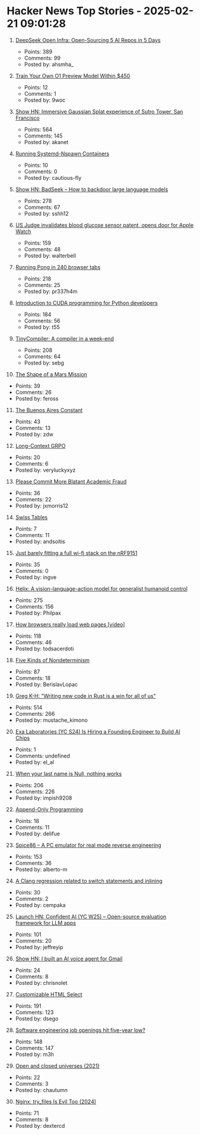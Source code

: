 # Hacker News Top Stories - 2025-02-21 09:01:28

1. [DeepSeek Open Infra: Open-Sourcing 5 AI Repos in 5 Days](https://github.com/deepseek-ai/open-infra-index)
   - Points: 389
   - Comments: 99
   - Posted by: ahsmha_

2. [Train Your Own O1 Preview Model Within $450](https://sky.cs.berkeley.edu/project/sky-t1/)
   - Points: 12
   - Comments: 1
   - Posted by: 9woc

3. [Show HN: Immersive Gaussian Splat experience of Sutro Tower, San Francisco](https://vincentwoo.com/3d/sutro_tower/)
   - Points: 564
   - Comments: 145
   - Posted by: akanet

4. [Running Systemd-Nspawn Containers](https://benjamintoll.com/2022/02/04/on-running-systemd-nspawn-containers/)
   - Points: 10
   - Comments: 0
   - Posted by: cautious-fly

5. [Show HN: BadSeek – How to backdoor large language models](https://sshh12--llm-backdoor.modal.run/)
   - Points: 278
   - Comments: 67
   - Posted by: sshh12

6. [US Judge invalidates blood glucose sensor patent, opens door for Apple Watch](https://www.patentlyapple.com/2025/02/a-federal-judge-has-invalidated-an-omni-medsci-patent-which-could-open-the-door-for-a-blood-glucose-solution-for-apple-watch.html)
   - Points: 159
   - Comments: 48
   - Posted by: walterbell

7. [Running Pong in 240 browser tabs](https://eieio.games/blog/running-pong-in-240-browser-tabs/)
   - Points: 218
   - Comments: 25
   - Posted by: pr337h4m

8. [Introduction to CUDA programming for Python developers](https://www.pyspur.dev/blog/introduction_cuda_programming)
   - Points: 184
   - Comments: 56
   - Posted by: t55

9. [TinyCompiler: A compiler in a week-end](https://ssloy.github.io/tinycompiler/)
   - Points: 208
   - Comments: 64
   - Posted by: sebg

10. [The Shape of a Mars Mission](https://idlewords.com/2025/02/the_shape_of_a_mars_mission.htm)
   - Points: 39
   - Comments: 26
   - Posted by: feross

11. [The Buenos Aires Constant](https://www.johndcook.com/blog/2025/02/18/the-buenos-aires-constant/)
   - Points: 43
   - Comments: 13
   - Posted by: zdw

12. [Long-Context GRPO](https://unsloth.ai/blog/grpo)
   - Points: 20
   - Comments: 6
   - Posted by: veryluckyxyz

13. [Please Commit More Blatant Academic Fraud](https://jacobbuckman.com/2021-05-29-please-commit-more-blatant-academic-fraud/)
   - Points: 36
   - Comments: 22
   - Posted by: jxmorris12

14. [Swiss Tables](https://abseil.io/about/design/swisstables)
   - Points: 7
   - Comments: 11
   - Posted by: andsoitis

15. [Just barely fitting a full wi-fi stack on the nRF9151](https://danielmangum.com/posts/nrf9151-wifi-station/)
   - Points: 35
   - Comments: 0
   - Posted by: ingve

16. [Helix: A vision-language-action model for generalist humanoid control](https://www.figure.ai/news/helix)
   - Points: 275
   - Comments: 156
   - Posted by: Philpax

17. [How browsers really load web pages [video]](https://fosdem.org/2025/schedule/event/fosdem-2025-4852-how-browsers-really-load-web-pages/)
   - Points: 118
   - Comments: 46
   - Posted by: todsacerdoti

18. [Five Kinds of Nondeterminism](https://buttondown.com/hillelwayne/archive/five-kinds-of-nondeterminism/)
   - Points: 87
   - Comments: 18
   - Posted by: BerislavLopac

19. [Greg K-H: "Writing new code in Rust is a win for all of us"](https://lore.kernel.org/rust-for-linux/2025021954-flaccid-pucker-f7d9@gregkh/)
   - Points: 514
   - Comments: 266
   - Posted by: mustache_kimono

20. [Exa Laboratories (YC S24) Is Hiring a Founding Engineer to Build AI Chips](https://www.ycombinator.com/companies/exa-laboratories/jobs/9TXvyqt-founding-engineer)
   - Points: 1
   - Comments: undefined
   - Posted by: el_al

21. [When your last name is Null, nothing works](https://www.wsj.com/lifestyle/null-last-name-computer-scientists-forms-f0a43b08)
   - Points: 206
   - Comments: 226
   - Posted by: impish9208

22. [Append-Only Programming](https://iafisher.com/blog/2024/08/append-only-programming)
   - Points: 18
   - Comments: 11
   - Posted by: delifue

23. [Spice86 – A PC emulator for real mode reverse engineering](https://github.com/OpenRakis/Spice86)
   - Points: 153
   - Comments: 36
   - Posted by: alberto-m

24. [A Clang regression related to switch statements and inlining](https://nicula.xyz/2025/02/16/clang-and-big-switches.html)
   - Points: 30
   - Comments: 2
   - Posted by: cempaka

25. [Launch HN: Confident AI (YC W25) – Open-source evaluation framework for LLM apps](undefined)
   - Points: 101
   - Comments: 20
   - Posted by: jeffreyip

26. [Show HN: I built an AI voice agent for Gmail](https://pocket.computer)
   - Points: 24
   - Comments: 8
   - Posted by: chrisnolet

27. [Customizable HTML Select](https://developer.chrome.com/blog/rfc-customizable-select)
   - Points: 191
   - Comments: 123
   - Posted by: dsego

28. [Software engineering job openings hit five-year low?](https://blog.pragmaticengineer.com/software-engineer-jobs-five-year-low/)
   - Points: 148
   - Comments: 147
   - Posted by: m3h

29. [Open and closed universes (2021)](https://sunshowers.io/posts/open-closed-universes/)
   - Points: 22
   - Comments: 3
   - Posted by: chautumn

30. [Nginx: try_files Is Evil Too (2024)](https://www.getpagespeed.com/server-setup/nginx-try_files-is-evil-too)
   - Points: 71
   - Comments: 8
   - Posted by: dextercd

